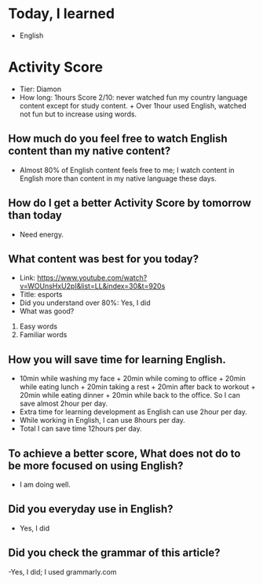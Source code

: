 # Today, I learned 
- English

# Activity Score
- Tier: Diamon
- How long: 1hours
Score 2/10: never watched fun my country language content except for study content. + Over 1hour used English, watched not fun but to increase using words.

## How much do you feel free to watch English content than my native content?
- Almost 80% of English content feels free to me; I watch content in English more than content in my native language these days.

## How do I get a better Activity Score by tomorrow than today
- Need energy.

## What content was best for you today?
- Link: https://www.youtube.com/watch?v=WOUnsHxU2pI&list=LL&index=30&t=920s
- Title: esports
- Did you understand over 80%:  Yes, I did
- What was good?
1. Easy words
2. Familiar words

## How you will save time for learning English.
- 10min while washing my face + 20min while coming to office + 20min while eating lunch + 20min taking a rest + 20min after back to workout + 20min while eating dinner + 20min while back to the office. So I can save almost 2hour per day.
- Extra time for learning development as English can use 2hour per day.
- While working in English, I can use 8hours per day.
- Total I can save time 12hours per day.

## To achieve a better score, What does not do to be more focused on using English?
- I am doing well.

## Did you everyday use in English?
- Yes, I did

## Did you check the grammar of this article?
-Yes, I did; I used grammarly.com 
